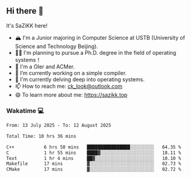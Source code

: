 ## Hi there 👋

It's SaZiKK here!

- 🏔️ I'm a Junior majoring in Computer Science  at USTB (University of Science and Technology Beijing).
- 🧑‍🎓 I'm planning to pursue a Ph.D. degree in the field of operating systems！
- 🚀 I'm a OIer and ACMer.
- 🔭 I’m currently working on a simple compiler.
- 🌱 I'm currently delving deep into operating systems.
- 📫 How to reach me: ck_look@outlook.com
- 😄 To learn more about me: https://sazikk.top

  
<!--
**SaZiKK/SaZiKK** is a ✨ _special_ ✨ repository because its `README.md` (this file) appears on your GitHub profile.

Here are some ideas to get you started:

- 🔭 I’m currently working on ...
- 🌱 I’m currently learning ...
- 👯 I’m looking to collaborate on ...
- 🤔 I’m looking for help with ...
- 💬 Ask me about ...
- 📫 How to reach me: ...
- 😄 Pronouns: ...
- ⚡ Fun fact: ...
-->

### Wakatime 💻

<!--START_SECTION:waka-->

```txt
From: 13 July 2025 - To: 12 August 2025

Total Time: 10 hrs 36 mins

C++           6 hrs 50 mins   ████████████████░░░░░░░░░   64.35 %
C             1 hr 55 mins    ████▓░░░░░░░░░░░░░░░░░░░░   18.11 %
Text          1 hr 4 mins     ██▓░░░░░░░░░░░░░░░░░░░░░░   10.10 %
Makefile      17 mins         ▓░░░░░░░░░░░░░░░░░░░░░░░░   02.73 %
CMake         17 mins         ▓░░░░░░░░░░░░░░░░░░░░░░░░   02.72 %
```

<!--END_SECTION:waka-->
